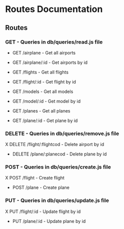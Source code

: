 # Routes Documentation

## Routes

### GET - Queries in db/queries/read.js file

- GET /airplane - Get all airports
- GET /airplane/:id - Get airports by id

- GET /flights - Get all flights

- GET /flight/:id - Get flight by id
- GET /models - Get all models
- GET /model/:id - Get model by id
- GET /planes - Get all planes
- GET /plane/:id - Get plane by id

### DELETE - Queries in db/queries/remove.js file

X DELETE /flight/:flightcod - Delete airport by id

- DELETE /plane/:planecod - Delete plane by id

### POST - Queries in db/queries/create.js file

X POST /flight - Create flight

- POST /plane - Create plane

### PUT - Queries in db/queries/update.js file

X PUT /flight/:id - Update flight by id

- PUT /plane/:id - Update plane by id
